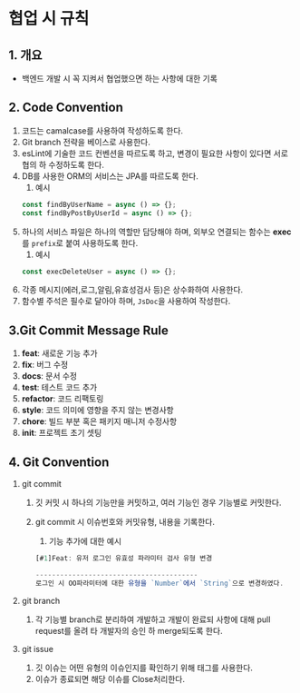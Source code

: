 # 협업 시 규칙

## 1. 개요

- 백엔드 개발 시 꼭 지켜서 협업했으면 하는 사항에 대한 기록

## 2. Code Convention

1. 코드는 camalcase를 사용하여 작성하도록 한다.
2. Git branch 전략을 베이스로 사용한다.
3. esLint에 기술한 코드 컨벤션을 따르도록 하고, 변경이 필요한 사항이 있다면 서로 협의 하 수정하도록 한다.
4. DB를 사용한 ORM의 서비스는 JPA를 따르도록 한다.
   1. 예시
   ```javascript
   const findByUserName = async () => {};
   const findByPostByUserId = async () => {};
   ```
5. 하나의 서비스 파일은 하나의 역할만 담당해야 하며, 외부오 연결되는 함수는 **exec** 를 `prefix`로 붙여 사용하도록 한다.
   1. 예시
   ```javascript
   const execDeleteUser = async () => {};
   ```
6. 각종 메시지(에러,로그,알림,유효성검사 등)은 상수화하여 사용한다.
7. 함수별 주석은 필수로 달아야 하며, `JsDoc`을 사용하여 작성한다.

## 3.Git Commit Message Rule

1. **feat**: 새로운 기능 추가 
2. **fix**: 버그 수정
3. **docs**: 문서 수정
4. **test**: 테스트 코드 추가
5. **refactor**: 코드 리팩토링
6. **style**: 코드 의미에 영향을 주지 않는 변경사항
7. **chore**: 빌드 부분 혹은 패키지 매니저 수정사항
8. **init**: 프로젝트 초기 셋팅

## 4. Git Convention

1. git commit

   1. 깃 커밋 시 하나의 기능만을 커밋하고, 여러 기능인 경우 기능별로 커밋한다.
   2. git commit 시 이슈번호와 커밋유형, 내용을 기록한다.

      1. 기능 추가에 대한 예시

      ```js
      [#1]Feat: 유저 로그인 유효성 파라미터 검사 유형 변경

      ----------------------------------------
      로그인 시 OO파라미터에 대한 유형을 `Number`에서 `String`으로 변경하였다.
      ```

2. git branch
   1. 각 기능별 branch로 분리하여 개발하고 개발이 완료되 사항에 대해 pull request를 올려 타 개발자의 승인 하 merge되도록 한다.
3. git issue
   1. 깃 이슈는 어떤 유형의 이슈인지를 확인하기 위해 태그를 사용한다.
   2. 이슈가 종료되면 해당 이슈를 Close처리한다.
